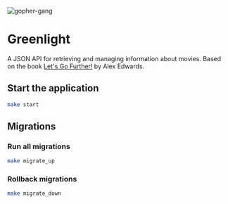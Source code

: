 ![gopher-gang](https://github.com/ildx/greenlight/assets/4620010/2dae1b6e-0acb-4f94-9386-8fb086e9ec92)

# Greenlight
A JSON API for retrieving and managing information about movies. Based on the book [Let's Go Further!](https://lets-go-further.alexedwards.net) by Alex Edwards.

## Start the application
```bash
make start
```

## Migrations

### Run all migrations
```bash
make migrate_up
```

### Rollback migrations
```bash
make migrate_down
```
